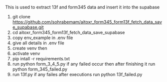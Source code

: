 This is used to extract 13f and form345 data and insert it into the supabase 

1. git clone https://github.com/sohrabemam/aitoxr_form345_form13f_fetch_data_save_supabase.git
2. cd aitoxr_form345_form13f_fetch_data_save_supabase
3. copy env_example in .env file 
4. give all details in .env file 
5. create venv then
6. activate venv 
7. pip intall -r requirements.txt 
8. run python form_3_4_5.py if any failed occur then after finishing it run python form_345_failed.py
9. run 13f.py if any failes after executions run python 13f_failed.py

